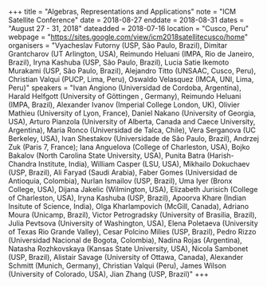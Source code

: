 +++
title = "Algebras, Representations and Applications"
note = "ICM Satellite Conference"
date = 2018-08-27
enddate = 2018-08-31
dates = "August 27 - 31, 2018"
dateadded = 2018-07-16
location = "Cusco, Peru"
webpage = "https://sites.google.com/view/icm2018satellitecusco/home"
organisers = "Vyacheslav Futorny (USP,  São Paulo, Brazil), Dimitar Grantcharov (UT Arlington, USA), Reimundo Heluani (IMPA, Rio de Janeiro, Brazil), Iryna Kashuba (USP,  São Paulo, Brazil), Lucia Satie Ikemoto Murakami (USP,  São Paulo, Brazil), Alejandro Titto (UNSAAC, Cusco, Peru), Christian Valqui (PUCP,  Lima, Peru), Oswaldo Velasquez (IMCA, UNI, Lima, Peru)"
speakers = "Ivan Angiono (Universidad de Cordoba, Argentina), Harald Helfgott (University of Göttingen , Germany), Reimundo Heluani (IMPA, Brazil), Alexander Ivanov (Imperial College London, UK), Olivier Mathieu (University of Lyon, France), Daniel Nakano  (University of Georgia, USA), Arturo Pianzola (University of Alberta, Canada and Caece University, Argentina), Maria Ronco (Universidad de Talca, Chile), Vera Serganova (UC  Berkeley, USA), Ivan Shestakov (Universidade de São Paulo, Brazil), Andrzej Zuk (Paris 7, France); Iana Anguelova (College of Charleston, USA), Bojko Bakalov  (North Carolina State University, USA), Punita Batra (Harish-Chandra Institute, India), William Casper (LSU, USA), Mikhailo Dokuchaev (USP, Brazil), Ali Faryad (Saudi Arabia), Faber Gomes (Universidad de Antioquia, Colombia), Nurlan Ismailov (USP, Brazil), Uma Iyer (Bronx College, USA), Dijana Jakelic (Wilmington, USA), Elizabeth Jurisich (College of Charleston, USA), Iryna Kashuba (USP, Brazil), Apoorva Khare  (Indian Insitute of Science,  India), Olga Kharlampovich (McGill, Canada), Adriano Moura (Unicamp, Brazil), Victor  Petrogradsky (University of Brasilia, Brazil), Julia Pevtsova (University of Washington, USA), Elena Poletaeva (University of Texas Rio Grande Valley), Cesar Polcino Milies (USP, Brazil), Pedro Rizzo (Universidad Nacional de Bogota, Colombia), Nadina Rojas (Argentina), Natasha Rozhkovskaya (Kansas State University, USA), Nicola Sambonet (USP, Brazil), Alistair Savage (University of Ottawa, Canada), Alexander Schmitt (Munich, Germany), Christian Valqui (Peru), James Wilson (University of Colorado, USA), Jian Zhang (USP, Brazil)"
+++
